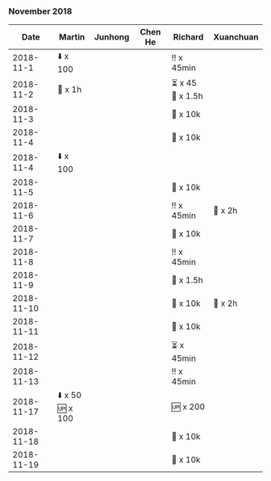 
### November 2018

| Date       | Martin   | Junhong       |  Chen He       |Richard   | Xuanchuan |
|-----------|---------------|---------------|---------------|---------------|---------------|
| 2018-11-1|  :arrow_down: x 100  |     |  | :bangbang: x 45min  |  |
| 2018-11-2| :basketball: x 1h  |    |  |    :hourglass_flowing_sand: x 45 <br> :tennis: x 1.5h  |  |
| 2018-11-3|   |     |  | :runner: x 10k |  |
| 2018-11-4|   |     |  | :runner: x 10k |  |
| 2018-11-4|   :arrow_down: x 100   |     |  | |  |
| 2018-11-5|   |     |  | :runner: x 10k |  |
| 2018-11-6|   |     |  | :bangbang: x 45min | :basketball: x 2h |
| 2018-11-7|   |     |  | :runner: x 10k |  |
| 2018-11-8|   |     |  | :bangbang: x 45min |  |
| 2018-11-9|   |     |  | :tennis: x 1.5h  |  |
| 2018-11-10|   |     |  | :runner: x 10k | :basketball: x 2h  |
| 2018-11-11|   |     |  | :runner: x 10k |  |
| 2018-11-12|   |     |  | :hourglass_flowing_sand: x 45min |  |
| 2018-11-13|   |     |  | :bangbang: x 45min |  |
| 2018-11-17|  :arrow_down: x 50 <br> :up: x 100 |     |  | :up: x 200 |  |
| 2018-11-18|   |     |  | :runner: x 10k |  |
| 2018-11-19|   |     |  | :runner: x 10k |  |


